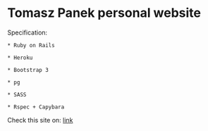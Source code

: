 Tomasz Panek personal website
=============================


Specification:

	* Ruby on Rails

	* Heroku

	* Bootstrap 3

	* pg

	* SASS

	* Rspec + Capybara


Check this site on: [link](http://tpanek.pl)